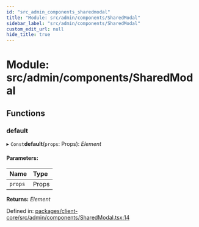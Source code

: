 ```yaml
---
id: "src_admin_components_sharedmodal"
title: "Module: src/admin/components/SharedModal"
sidebar_label: "src/admin/components/SharedModal"
custom_edit_url: null
hide_title: true
---
```


# Module: src/admin/components/SharedModal

## Functions

### default

▸ `Const`**default**(`props`: Props): *Element*

#### Parameters:

Name | Type |
:------ | :------ |
`props` | Props |

**Returns:** *Element*

Defined in: [packages/client-core/src/admin/components/SharedModal.tsx:14](https://github.com/xr3ngine/xr3ngine/blob/716a06460/packages/client-core/src/admin/components/SharedModal.tsx#L14)
